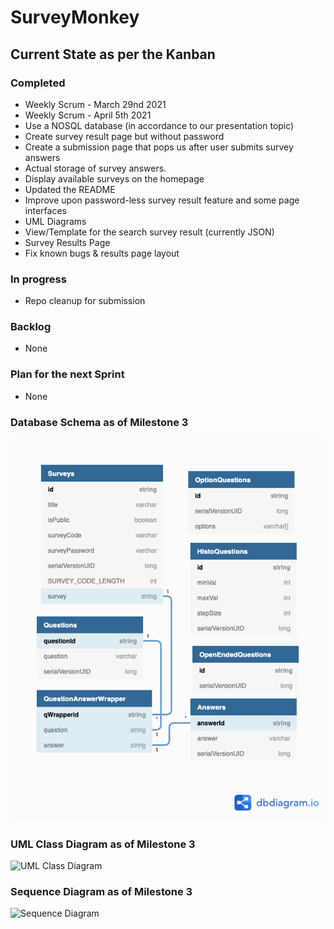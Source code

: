 # SurveyMonkey

## Current State as per the Kanban

### Completed
- Weekly Scrum - March 29nd 2021
- Weekly Scrum - April 5th 2021
- Use a NOSQL database (in accordance to our presentation topic)
- Create survey result page but without password
- Create a submission page that pops us after user submits survey answers
- Actual storage of survey answers.
- Display available surveys on the homepage
- Updated the README
- Improve upon password-less survey result feature and some page interfaces
- UML Diagrams
- View/Template for the search survey result (currently JSON)
- Survey Results Page
- Fix known bugs & results page layout



### In progress
- Repo cleanup for submission

### Backlog
- None

### Plan for the next Sprint
- None

### Database Schema as of Milestone 3

![Database Schema](src/main/resources/static/images/survey_monkey_er_diagram.png)

### UML Class Diagram as of Milestone 3

![UML Class Diagram](https://user-images.githubusercontent.com/44556924/114176727-8e888880-9909-11eb-84a3-95bd71f6a109.png)

### Sequence Diagram as of Milestone 3

![Sequence Diagram](https://user-images.githubusercontent.com/44556924/112642474-ba8c1000-8e19-11eb-995c-8c011cb1d741.png)


